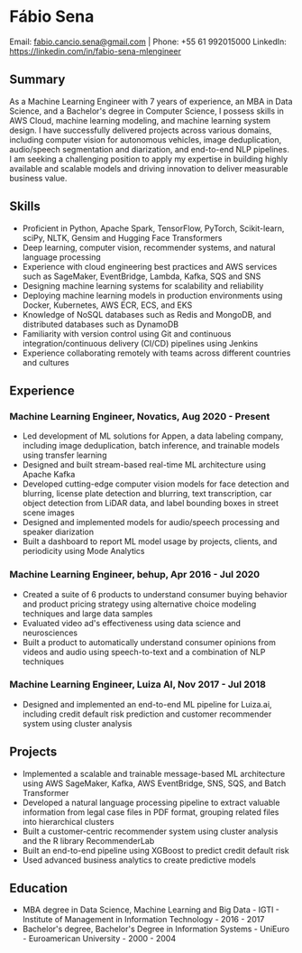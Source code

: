 # Fábio Sena
Email: fabio.cancio.sena@gmail.com | Phone: +55 61 992015000
LinkedIn: https://linkedin.com/in/fabio-sena-mlengineer

## Summary
As a Machine Learning Engineer with 7 years of experience, an MBA in Data Science, and a Bachelor's degree in Computer Science, I possess skills in AWS Cloud, machine learning modeling, and machine learning system design. I have successfully delivered projects across various domains, including computer vision for autonomous vehicles, image deduplication, audio/speech segmentation and diarization, and end-to-end NLP pipelines. I am seeking a challenging position to apply my expertise in building highly available and scalable models and driving innovation to deliver measurable business value.

## Skills
- Proficient in Python, Apache Spark, TensorFlow, PyTorch, Scikit-learn, sciPy, NLTK, Gensim and Hugging Face Transformers
- Deep learning, computer vision, recommender systems, and natural language processing
- Experience with cloud engineering best practices and AWS services such as SageMaker, EventBridge, Lambda, Kafka, SQS and SNS
- Designing machine learning systems for scalability and reliability
- Deploying machine learning models in production environments using Docker, Kubernetes, AWS ECR, ECS, and EKS
- Knowledge of NoSQL databases such as Redis and MongoDB, and distributed databases such as DynamoDB
- Familiarity with version control using Git and continuous integration/continuous delivery (CI/CD) pipelines using Jenkins
- Experience collaborating remotely with teams across different countries and cultures

## Experience
### Machine Learning Engineer, Novatics, Aug 2020 - Present
- Led development of ML solutions for Appen, a data labeling company, including image deduplication, batch inference, and trainable models using transfer learning
- Designed and built stream-based real-time ML architecture using Apache Kafka
- Developed cutting-edge computer vision models for face detection and blurring, license plate detection and blurring, text transcription, car object detection from LiDAR data, and label bounding boxes in street scene images
- Designed and implemented models for audio/speech processing and speaker diarization
- Built a dashboard to report ML model usage by projects, clients, and periodicity using Mode Analytics

### Machine Learning Engineer, behup, Apr 2016 - Jul 2020
- Created a suite of 6 products to understand consumer buying behavior and product pricing strategy using alternative choice modeling techniques and large data samples
- Evaluated video ad's effectiveness using data science and neurosciences
- Built a product to automatically understand consumer opinions from videos and audio using speech-to-text and a combination of NLP techniques

### Machine Learning Engineer, Luiza AI, Nov 2017 - Jul 2018
- Designed and implemented an end-to-end ML pipeline for Luiza.ai, including credit default risk prediction and customer recommender system using cluster analysis

## Projects
- Implemented a scalable and trainable message-based ML architecture using AWS SageMaker, Kafka, AWS EventBridge, SNS, SQS, and Batch Transformer
- Developed a natural language processing pipeline to extract valuable information from legal case files in PDF format, grouping related files into hierarchical clusters
- Built a customer-centric recommender system using cluster analysis and the R library RecommenderLab
- Built an end-to-end pipeline using XGBoost to predict credit default risk
- Used advanced business analytics to create predictive models

## Education
- MBA degree in Data Science, Machine Learning and Big Data - IGTI - Institute of Management in Information Technology - 2016 - 2017
- Bachelor's degree, Bachelor's Degree in Information Systems - UniEuro - Euroamerican University - 2000 - 2004 
